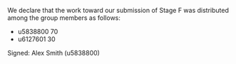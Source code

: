 We declare that the work toward our submission of Stage F was distributed among the group members as follows:

* u5838800 70
* u6127601 30

Signed: Alex Smith (u5838800)

